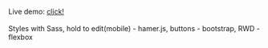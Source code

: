 

Live demo: <a href='https://siemekpiotr.github.io/angular_hello_world_to_do_app_2019/'>click!</a><br><br>
Styles with Sass, hold to edit(mobile) - hamer.js, buttons - bootstrap, RWD - flexbox